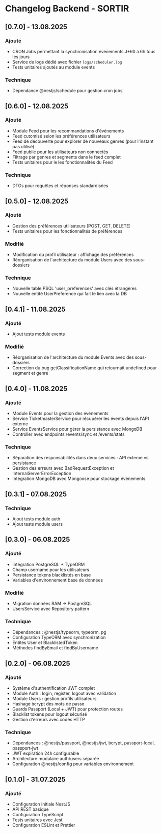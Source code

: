 # Changelog Backend - SORTIR

## [0.7.0] - 13.08.2025

### Ajouté

- CRON Jobs permettant la synchronisation événements J+60 à 6h tous les jours
- Service de logs dédié avec fichier `logs/scheduler.log`
- Tests unitaires ajoutés au module events

### Technique

- Dépendance @nestjs/schedule pour gestion cron jobs

## [0.6.0] - 12.08.2025

### Ajouté

- Module Feed pour les recommandations d'événements
- Feed cutomisé selon les préférences utilisateurs
- Feed de découverte pour explorer de nouveaux genres (pour l'instant pas utilisé)
- Feed public pour les utilisateurs non connectés
- Filtrage par genres et segments dans le feed complet
- Tests unitaires pour le les fonctionnalités du Feed

### Technique

- DTOs pour requêtes et réponses standardisées

## [0.5.0] - 12.08.2025

### Ajouté

- Gestion des préférences utilisateurs (POST, GET, DELETE)
- Tests unitaires pour les fonctionnalités de préférences

### Modifié

- Modification du profil utilisateur : affichage des préférences
- Réorganisation de l'architecture du module Users avec des sous-dossiers

### Technique

- Nouvelle table PSQL 'user_preferences' avec clés étrangères
- Nouvelle entité UserPreference qui fait le lien avec la DB

## [0.4.1] - 11.08.2025

### Ajouté

- Ajout tests module events

### Modifié

- Réorganisation de l'architecture du module Events avec des sous-dossiers
- Correction du bug getClassificationName qui retournait undefined pour segment et genre

## [0.4.0] - 11.08.2025

### Ajouté

- Module Events pour la gestion des événements
- Service TicketmasterService pour récupérer les évents depuis l'API externe
- Service EventsService pour gérer la persistance avec MongoDB
- Controller avec endpoints /events/sync et /events/stats

### Technique

- Séparation des responsabilités dans deux services : API externe vs persistance
- Gestion des erreurs avec BadRequestException et InternalServerErrorException
- Intégration MongoDB avec Mongoose pour stockage événements

## [0.3.1] - 07.08.2025

### Technique

- Ajout tests module auth
- Ajout tests module users

## [0.3.0] - 06.08.2025

### Ajouté

- Intégration PostgreSQL + TypeORM
- Champ username pour les utilisateurs
- Persistance tokens blacklistés en base
- Variables d'environnement base de données

### Modifié

- Migration données RAM → PostgreSQL
- UsersService avec Repository pattern

### Technique

- Dépendances : @nestjs/typeorm, typeorm, pg
- Configuration TypeORM avec synchronization
- Entités User et BlacklistedToken
- Méthodes findByEmail et findByUsername

## [0.2.0] - 06.08.2025

### Ajouté

- Système d'authentification JWT complet
- Module Auth : login, register, logout avec validation
- Module Users : gestion profils utilisateurs
- Hashage bcrypt des mots de passe
- Guards Passport (Local + JWT) pour protection routes
- Blacklist tokens pour logout sécurisé
- Gestion d'erreurs avec codes HTTP

### Technique

- Dépendances : @nestjs/passport, @nestjs/jwt, bcrypt, passport-local, passport-jwt
- JWT expiration 24h configurable
- Architecture modulaire auth/users séparée
- Configuration @nestjs/config pour variables environnement

## [0.1.0] - 31.07.2025

### Ajouté

- Configuration initiale NestJS
- API REST basique
- Configuration TypeScript
- Tests unitaires avec Jest
- Configuration ESLint et Prettier
